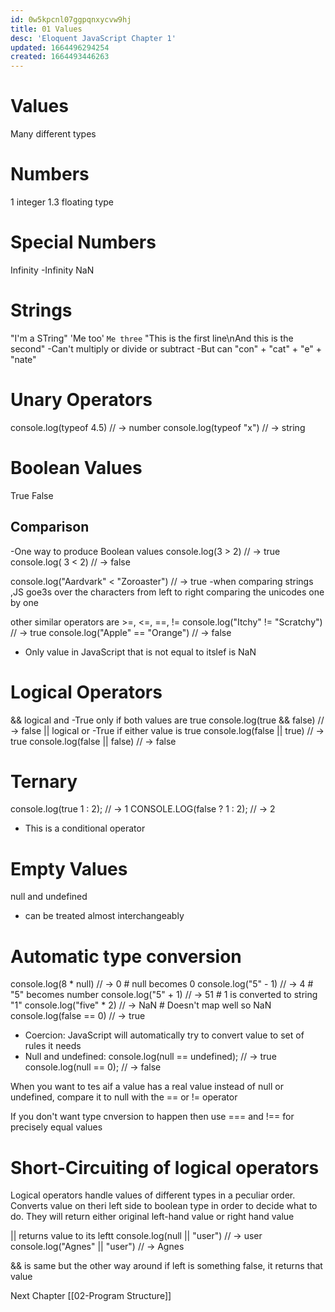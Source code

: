 ```yaml
---
id: 0w5kpcnl07ggpqnxycvw9hj
title: 01 Values
desc: 'Eloquent JavaScript Chapter 1'
updated: 1664496294254
created: 1664493446263
---
```

# Values
Many different types

# Numbers
1 integer
1.3 floating type

# Special Numbers
Infinity -Infinity NaN

# Strings
"I'm a STring"
'Me too'
`Me three`
"This is the first line\nAnd this is the second"
-Can't multiply or divide or subtract
-But can "con" + "cat" + "e" + "nate"

# Unary Operators
console.log(typeof 4.5)
// -> number
console.log(typeof "x")
// -> string

# Boolean Values
True
False

## Comparison
-One way to produce Boolean values
console.log(3 > 2)
// -> true
console.log( 3 < 2)
// -> false

console.log("Aardvark" < "Zoroaster")
// -> true
-when comparing strings ,JS goe3s over the characters from left to right comparing the unicodes one by one

other similar operators are >=, <=, ==, !=
console.log("Itchy" != "Scratchy")
// -> true
console.log("Apple" == "Orange")
// -> false

- Only value in JavaScript that is not equal to itslef is NaN

# Logical Operators
&& logical and
-True only if both values are true
console.log(true && false)
// -> false
|| logical or
-True if either value is true
console.log(false || true)
// -> true
console.log(false || false)
// -> false

# Ternary
console.log(true 1 : 2);
// -> 1
CONSOLE.LOG(false ? 1 : 2);
// -> 2
- This is a conditional operator

# Empty Values
null and undefined
- can be treated almost interchangeably

# Automatic type conversion
console.log(8 * null)
// -> 0 # null becomes 0
console.log("5" - 1)
// -> 4  # "5" becomes number
console.log("5" + 1)
// -> 51 # 1 is converted to string "1"
console.log("five" * 2)
// -> NaN # Doesn't map well so NaN
console.log(false == 0)
// -> true
- Coercion: JavaScript will automatically try to convert value to set of rules it needs
- Null and undefined:
console.log(null == undefined);
// -> true
console.log(null == 0);
// -> false

When you want to tes aif a value has a real value instead of null or undefined, compare it to null with the == or != operator

If you don't want type cnversion to happen then use === and !== for precisely equal values

# Short-Circuiting of logical operators
Logical operators handle values of different types in a peculiar order. Converts value on theri left side to boolean type in order to decide what to do. They will return either original left-hand value or right hand value

|| returns value to its leftt
console.log(null || "user")
// -> user
console.log("Agnes" || "user")
// -> Agnes

&& is same but the other way around if left is something false, it returns that value

Next Chapter
[[02-Program Structure]]
